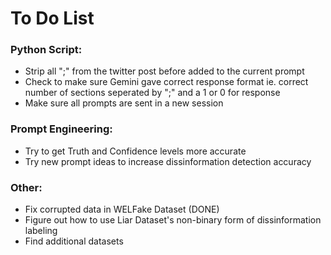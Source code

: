 # To Do List

### Python Script:
- Strip all ";" from the twitter post before added to the current prompt
- Check to make sure Gemini gave correct response format ie. correct number of sections seperated by ";" and a 1 or 0 for response
- Make sure all prompts are sent in a new session

### Prompt Engineering:
- Try to get Truth and Confidence levels more accurate
- Try new prompt ideas to increase dissinformation detection accuracy

### Other:
- Fix corrupted data in WELFake Dataset (DONE)
- Figure out how to use Liar Dataset's non-binary form of dissinformation labeling
- Find additional datasets


